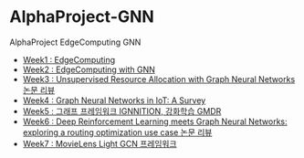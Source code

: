 # AlphaProject-GNN
AlphaProject EdgeComputing GNN
- [Week1 : EdgeComputing](https://github.com/junyong1111/AlphaProject-GNN/tree/week1)
- [Week2 : EdgeComputing with GNN](https://github.com/junyong1111/AlphaProject-GNN/tree/week2)
- [Week3 : Unsupervised Resource Allocation with Graph Neural Networks 논문 리뷰](https://github.com/junyong1111/AlphaProject-GNN/tree/week3)
- [Week4 : Graph Neural Networks in IoT: A Survey](https://github.com/junyong1111/AlphaProject-GNN/tree/week4)
- [Week5 : 그래프 프레임워크 IGNNITION, 강화학습 GMDR](https://github.com/junyong1111/AlphaProject-GNN/tree/week5)
- [Week6 : Deep Reinforcement Learning meets Graph Neural Networks: exploring a routing optimization use case 논문 리뷰](https://github.com/junyong1111/AlphaProject-GNN/tree/week6)
- [Week7 : MovieLens Light GCN 프레임워크]()